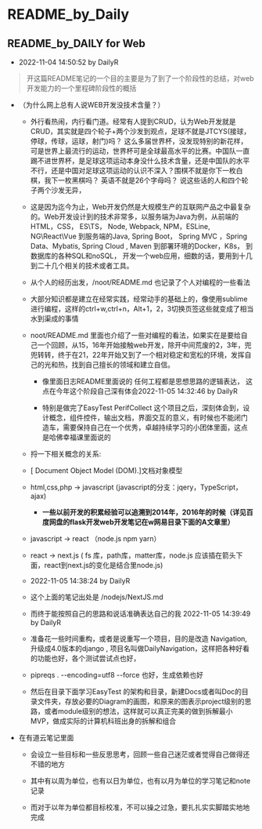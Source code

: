 # README_by_Daily

## README_by_DAILY  for Web

- 2022-11-04 14:50:52 by DailyR

> 开这篇README笔记的一个目的主要是为了到了一个阶段性的总结，对web开发能力的一个里程碑阶段性的概括

-  （为什么网上总有人说WEB开发没技术含量？）
	
	- 外行看热闹，内行看门道。经常有人提到CRUD，认为Web开发就是CRUD，其实就是四个轮子+两个沙发到观点，足球不就是JTCYS(接球，停球，传球，运球，射门)吗？ 这么多届世界杯，没发现特别的新花样，可是世界上最流行的运动，世界杯可是全球最高水平的比赛。中国队一直踢不进世界杯，是足球这项运动本身没什么技术含量，还是中国队的水平不行，还是中国对足球这项运动的认识不深入？围棋不就是你下一枚白棋，我下一枚黑棋吗？ 英语不就是26个字母吗？  说这些话的人和四个轮子两个沙发无异，
	- 这是因为迄今为止，Web开发仍然是大规模生产的互联网产品之中最复杂的。Web开发设计到的技术非常多，以服务端为Java为例，从前端的HTML，CSS， ES\TS， Node, Webpack, NPM，ESLine, NG\React\Vue 到服务端的Java, Spring Boot， Spring MVC ，Spring Data、Mybatis, Spring Cloud , Maven 到部署环境的Docker，K8s， 到数据库的各种SQL和noSQL， 开发一个web应用，细数的话，要用到十几到二十几个相关的技术或者工具。
	- 从个人的经历出发，/noot/README.md 也记录了个人对编程的一些看法

	- 大部分知识都是建立在经常实践，经常动手的基础上的，像使用sublime进行编程，这样的ctrl+w,ctrl+n，Alt+1，2，3切换页签这些就变成了相当水到渠成的事情

	- noot/README.md 里面也介绍了一些对编程的看法，如果实在是要给自己一个回顾，从15，16年开始接触web开发，除开中间荒废的2，3年，兜兜转转，终于在21，22年开始又到了一个相对稳定和宽松的环境，发挥自己的光和热，找到自己擅长的领域和建立自信。

		- 像里面日志README里面说的 任何工程都是思想思路的逻辑表达， 这点在今年这个阶段自己深有体会2022-11-05 14:32:46 by DailyR

		- 特别是做完了EasyTest PerifCollect 这个项目之后，深刻体会到，设计概念，组件控件，输出文档，界面交互的意义，有时候也不能闭门造车，需要保持自己在一个优秀，卓越持续学习的小团体里面，这点是哈佛幸福课里面说的

	- 捋一下相关概念的关系:

	- [ Document Object Model (DOM).]文档对象模型

	- html,css,php -> javascript     (javascript的分支：jqery，TypeScript，ajax)

		- __一些以前开发的积累经验可以追溯到2014年，2016年的时候（详见百度网盘的flask开发web开发笔记在w网易目录下面的A文章里）__

	- javascript -> react （node.js npm yarn）

	- react -> next.js  ( fs 库，path库，matter库，node.js 应该插在箭头下面，react到next.js的变化是结合里node.js)

	- 2022-11-05 14:38:24 by DailyR

	- 这个上面的笔记出处是 /nodejs/NextJS.md 

	- 而终于能按照自己的思路和说话准确表达自己的我 2022-11-05 14:39:49 by DailyR

	- 准备花一些时间重构，或者是说重写一个项目，目的是改造 Navigation, 升级成4.0版本的django , 项目名叫做DailyNavigation，这样把各种好看的功能也好，各个测试尝试点也好，

	- pipreqs . --encoding=utf8 --force 也好，生成依赖也好

	- 然后在目录下面学习EasyTest 的架构和目录，新建Docs或者叫Doc的目录文件夹，存放必要的Diagram的画图，和原来的图表示project级别的思路，或者module级别的想法，这样就可以真正完美的做到拆解最小MVP，做成实际的计算机科班出身的拆解和组合


- 在有道云笔记里面

	- 会设立一些目标和一些反思思考，回顾一些自己迷茫或者觉得自己做得还不错的地方

	- 其中有以周为单位，也有以日为单位，也有以月为单位的学习笔记和note记录

	- 而对于以年为单位都目标校准，不可以操之过急，要扎扎实实脚踏实地地完成